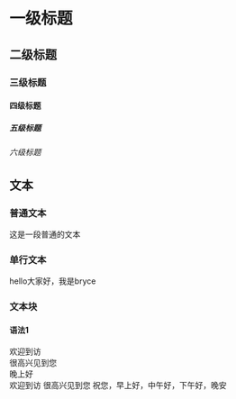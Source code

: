 # 一级标题
## 二级标题
### 三级标题
#### 四级标题
##### 五级标题
###### 六级标题

文本
------
### 普通文本
这是一段普通的文本
### 单行文本
  hello大家好，我是bryce
### 文本块
#### 语法1
  欢迎到访  
  很高兴见到您  
  晚上好  
欢迎到访 
很高兴见到您 
祝您，早上好，中午好，下午好，晚安 

